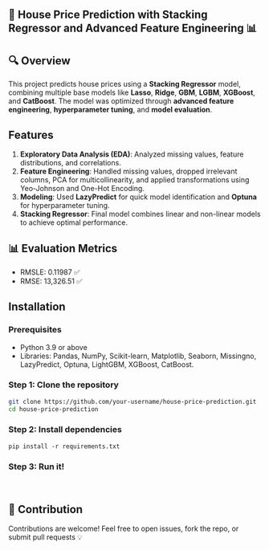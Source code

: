 ## 🏡 House Price Prediction with Stacking Regressor and Advanced Feature Engineering 📊


## 🔍 Overview
This project predicts house prices using a **Stacking Regressor** model, combining multiple base models like **Lasso**, **Ridge**, **GBM**, **LGBM**, **XGBoost**, and **CatBoost**. The model was optimized through **advanced feature engineering**, **hyperparameter tuning**, and **model evaluation**.


## Features
1. **Exploratory Data Analysis (EDA)**: Analyzed missing values, feature distributions, and correlations.
2. **Feature Engineering**: Handled missing values, dropped irrelevant columns, PCA for multicollinearity, and applied transformations using Yeo-Johnson and One-Hot Encoding.
3. **Modeling**: Used **LazyPredict** for quick model identification and **Optuna** for hyperparameter tuning.
4. **Stacking Regressor**: Final model combines linear and non-linear models to achieve optimal performance.

## 📊 Evaluation Metrics
- RMSLE: 0.11987 ✅
- RMSE: 13,326.51 ✅

## Installation

### Prerequisites
- Python 3.9 or above
- Libraries: Pandas, NumPy, Scikit-learn, Matplotlib, Seaborn, Missingno, LazyPredict, Optuna, LightGBM, XGBoost, CatBoost.

### Step 1: Clone the repository
```bash
git clone https://github.com/your-username/house-price-prediction.git
cd house-price-prediction
```
### Step 2: Install dependencies
```
pip install -r requirements.txt
```
### Step 3: Run it!
<br>

## 🤝 Contribution
Contributions are welcome! Feel free to open issues, fork the repo, or submit pull requests 💡
